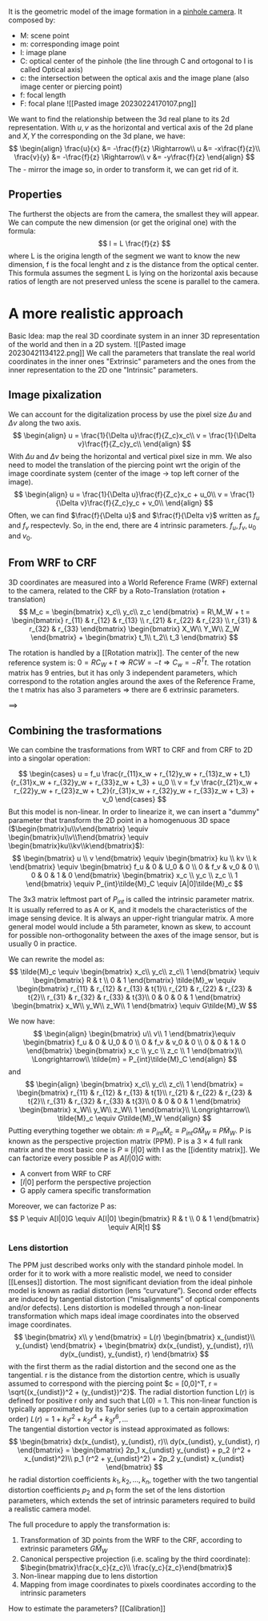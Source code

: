 It is the geometric model of the image formation in a [pinhole camera](https://en.wikipedia.org/wiki/Pinhole_camera).
It composed by:
- M: scene point
- m: corresponding image point
- I: image plane
- C: optical center of the pinhole (the line through C and ortogonal to I is called Optical axis)
- c: the intersection between the optical axis and the image plane (also image center or piercing point)
- f: focal length
- F: focal plane
![[Pasted image 20230224170107.png]]

We want to find the relationship between the 3d real plane to its 2d representation.
With $u, v$ as the horizontal and vertical axis of the 2d plane and $X,Y$ the corresponding on the 3d plane, we have:
$$
\begin{align}
\frac{u}{x} &= -\frac{f}{z} \Rightarrow\\
u &= -x\frac{f}{z}\\
\frac{v}{y} &= -\frac{f}{z} \Rightarrow\\
v &= -y\frac{f}{z}
\end{align}
$$
The - mirror the image so, in order to transform it, we can get rid of it.


## Properties

The furtherst the objects are from the camera, the smallest they will appear. We can compute the new dimension (or get the original one) with the formula:
$$
l = L \frac{f}{z}
$$
where L is the origina length of the segment we want to know the new dimension, f is the focal lenght and z is the distance from the optical center. This formula assumes the segment L is lying on the horizontal axis because ratios of length are not preserved unless the scene is parallel to the camera.


# A more realistic approach

Basic Idea: map the real 3D coordinate system in an inner 3D representation of the world and then in a 2D system.
![[Pasted image 20230421134122.png]]
We call the parameters that translate the real world coordinates in the inner ones "Extrinsic" parameters and the ones from the inner representation to the 2D one "Intrinsic" parameters.

## Image pixalization

We can account for the digitalization process by use the pixel size $\Delta u \;\text{and} \;\Delta v$ along the two axis.
$$
\begin{align}
u = \frac{1}{\Delta u}\frac{f}{Z_c}x_c\\
v = \frac{1}{\Delta v}\frac{f}{Z_c}y_c\\
\end{align}
$$
With $\Delta u \;\text{and} \;\Delta v$ being the horizontal and vertical pixel size in mm.
We also need to model the translation of the piercing point wrt the origin of the image coordinate system (center of the image -> top left corner of the image).
$$
\begin{align}
u = \frac{1}{\Delta u}\frac{f}{Z_c}x_c + u_0\\
v = \frac{1}{\Delta v}\frac{f}{Z_c}y_c + v_0\\
\end{align}
$$
Often, we can find $\frac{f}{\Delta u}$ and $\frac{f}{\Delta v}$ written as $f_u$ and $f_v$ respectevly. So, in the end, there are 4 intrinsic parameters. $f_u, f_v, u_0 \;\text{and}\; v_0$.

## From WRF to CRF

3D coordinates are measured into a World Reference Frame (WRF) external to the camera, related to the CRF by a Roto-Translation (rotation + translation)
$$
M_c = 
\begin{bmatrix}
x_c\\
y_c\\
z_c
\end{bmatrix} = 
R\,M_W + t = 
\begin{bmatrix}
r_{11} & r_{12} & r_{13} \\ 
r_{21} & r_{22} & r_{23} \\
r_{31} & r_{32} & r_{33}
\end{bmatrix}
\begin{bmatrix}
X_W\\
Y_W\\
Z_W
\end{bmatrix} + 
\begin{bmatrix}
t_1\\
t_2\\
t_3
\end{bmatrix}
$$

The rotation is handled by a [[Rotation matrix]]. 
The center of the new reference system is: $0 = RC_W+ t\Rightarrow RCW = -t \Rightarrow C_w = -R^Tt$.
The rotation matrix has 9 entries, but it has only 3 independent parameters, which correspond to the rotation angles around the axes of the Reference Frame, the t matrix has also 3 parameters => there are 6 extrinsic parameters.

==>

## Combining the trasformations

We can combine the trasformations from WRT to CRF and from CRF to 2D into a singolar operation:

$$
\begin{cases}
u = f_u \frac{r_{11}x_w + r_{12}y_w + r_{13}z_w + t_1}{r_{31}x_w + r_{32}y_w + r_{33}z_w + t_3} + u_0 \\
v = f_v \frac{r_{21}x_w + r_{22}y_w + r_{23}z_w + t_2}{r_{31}x_w + r_{32}y_w + r_{33}z_w + t_3} + v_0
\end{cases}
$$
But this model is non-linear.
In order to linearize it, we can insert a "dummy" parameter that transform the 2D point in a homogenuous 3D space ($\begin{bmatrix}u\\v\end{bmatrix} \equiv \begin{bmatrix}u\\v\\1\end{bmatrix} \equiv \begin{bmatrix}ku\\kv\\k\end{bmatrix}$): 
$$
\begin{bmatrix}
u \\
v
\end{bmatrix} \equiv 
\begin{bmatrix}
ku \\
kv \\
k
\end{bmatrix} \equiv
\begin{bmatrix}
f_u & 0 & U_0 & 0 \\
0 & f_v & v_0 & 0 \\
0 & 0 & 1 & 0
\end{bmatrix}
\begin{bmatrix}
x_c \\
y_c \\
z_c \\
1
\end{bmatrix} \equiv
P_{int}\tilde{M}_C 
\equiv [A|0]\tilde{M}_c
$$

The 3x3 matrix leftmost part of $P_{int}$ is called the intrinsic parameter matrix. It is usually referred to as A or K, and it models the characteristics of the image sensing device. It is always an upper-right triangular matrix. A more general model would include a 5th parameter, known as skew, to account for possible non-orthogonality between the axes of the image sensor, but is usually 0 in practice.

We can rewrite the model as:
$$
\tilde{M}_c \equiv 
\begin{bmatrix}
x_c\\
y_c\\
z_c\\
1
\end{bmatrix} \equiv
\begin{bmatrix}
R & t \\
0 & 1
\end{bmatrix} \tilde{M}_w \equiv
\begin{bmatrix}
r_{11} & r_{12} & r_{13} & t{1}\\
r_{21} & r_{22} & r_{23} & t{2}\\
r_{31} & r_{32} & r_{33} & t{3}\\
0 & 0 & 0 & 1
\end{bmatrix}
\begin{bmatrix}
x_W\\
y_W\\
z_W\\
1
\end{bmatrix} \equiv
G\tilde{M}_W
$$

We now have:
$$
\begin{align}
\begin{bmatrix}
u\\
v\\
1
\end{bmatrix}\equiv
\begin{bmatrix}
f_u & 0 & U_0 & 0 \\
0 & f_v & v_0 & 0 \\
0 & 0 & 1 & 0
\end{bmatrix}
\begin{bmatrix}
x_c \\
y_c \\
z_c \\
1
\end{bmatrix}\\
\Longrightarrow\\
\tilde{m} = P_{int}\tilde{M}_C
\end{align}
$$
and 
$$
\begin{align}
\begin{bmatrix}
x_c\\
y_c\\
z_c\\
1
\end{bmatrix} =
\begin{bmatrix}
r_{11} & r_{12} & r_{13} & t{1}\\
r_{21} & r_{22} & r_{23} & t{2}\\
r_{31} & r_{32} & r_{33} & t{3}\\
0 & 0 & 0 & 1
\end{bmatrix}
\begin{bmatrix}
x_W\\
y_W\\
z_W\\
1
\end{bmatrix}\\
\Longrightarrow\\
\tilde{M}_c \equiv G\tilde{M}_W
\end{align}
$$
Putting everything together we obtain:
$\tilde{m} \equiv P_{int}\tilde{M}_c \equiv P_{int}G\tilde{M}_W \equiv P\tilde{M}_W$. P is known as the perspective projection matrix (PPM).
P is a $3 \times 4$ full rank matrix and the most basic one is $P \equiv [I|0]$ with I as the [[identity matrix]]. We can factorize every possible P as $A[I|0]G$ with:
- A convert from WRF to CRF
- $[I|0]$ perform the perspective projection 
- G apply camera specific transformation

Moreover, we can factorize P as: 
$$
P \equiv A[I|0]G \equiv A[I|0] 
\begin{bmatrix}
R & t \\ 
0 & 1
\end{bmatrix} \equiv
A[R|t]
$$
### Lens distortion

The PPM just described works only with the standard pinhole model. In order for it to work with a more realistic model, we need to consider [[Lenses]] distortion. The most significant deviation from the ideal pinhole model is known as radial distortion (lens “curvature”). Second order effects are induced by tangential distortion (“misalignments” of optical components and/or defects). 
Lens distortion is modelled through a non-linear transformation which maps ideal image coordinates into the observed image coordinates.
$$
\begin{bmatrix}
x\\
y
\end{bmatrix} = 
L(r)
\begin{bmatrix}
x_{undist}\\
y_{undist}
\end{bmatrix}
+
\begin{bmatrix}
dx(x_{undist}, y_{undist}, r)\\
dy(x_{undist}, y_{undist}, r)
\end{bmatrix}
$$
with the first therm as the radial distortion and the second one as the tangential. r is the distance from the distortion centre, which is usually assumed to correspond with the piercing point $c = [0,0]^T, r = \sqrt{(x_{undist})^2 + (y_{undist})^2}$.
The radial distortion function L(r) is defined for positive r only and such that L(0) = 1. This non-linear function is typically approximated by its Taylor series (up to a certain approximation order)
$L(r) = 1 + k_1r^2 + k_2r^4 + k_3r^6, \dots$  
The tangential distortion vector is instead approximated as follows:
$$
\begin{bmatrix}
dx(x_{undist}, y_{undist}, r)\\
dy(x_{undist}, y_{undist}, r)
\end{bmatrix} = 
\begin{bmatrix}
2p_1 x_{undist} y_{undist} + p_2 (r^2 + x_{undist}^2)\\
p_1 (r^2 + y_{undist}^2) + 2p_2 y_{undist} x_{undist}
\end{bmatrix}
$$
he radial distortion coefficients $k_1, k_2, \dots, k_n$, together with the two tangential distortion coefficients $p_2$ and $p_1$ form the set of the lens distortion parameters, which extends the set of intrinsic parameters required to build a realistic camera model.

The full procedure to apply the transformation is:
1) Transformation of 3D points from the WRF to the CRF, according to extrinsic parameters $G\tilde{M}_W$
2) Canonical perspective projection (i.e. scaling by the third coordinate): $\begin{bmatrix}\frac{x_c}{z_c}\\ \frac{y_c}{z_c}\end{bmatrix}$ 
3) Non-linear mapping due to lens distortion
4) Mapping from image coordinates to pixels coordinates according to the intrinsic parameters

How to estimate the parameters? [[Calibration]]